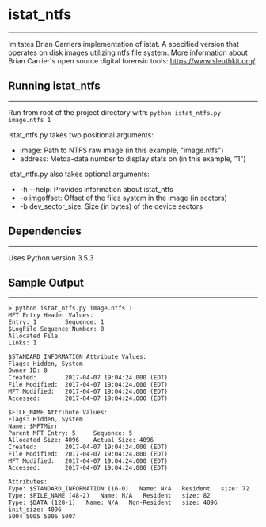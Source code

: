 # istat_ntfs
----
Imitates Brian Carriers implementation of istat. A specified version that operates on disk images utilizing ntfs file system. More information about Brian Carrier's open source digital forensic tools: https://www.sleuthkit.org/

## Running istat_ntfs
---
Run from root of the project directory with:
`python istat_ntfs.py image.ntfs 1`

istat_ntfs.py takes two positional arguments:
+ image: Path to NTFS raw image (in this example, "image.ntfs")
+ address: Metda-data number to display stats on (in this example, "1")

istat_ntfs.py also takes optional arguments:
+ -h --help: Provides information about istat_ntfs
+ -o imgoffset: Offset of the files system in the image (in sectors)
+ -b dev_sector_size: Size (in bytes) of the device sectors

## Dependencies
---
Uses Python version 3.5.3

## Sample Output
---
```
> python istat_ntfs.py image.ntfs 1
MFT Entry Header Values:
Entry: 1        Sequence: 1
$LogFile Sequence Number: 0
Allocated File
Links: 1

$STANDARD_INFORMATION Attribute Values:
Flags: Hidden, System
Owner ID: 0
Created:        2017-04-07 19:04:24.000 (EDT)
File Modified:  2017-04-07 19:04:24.000 (EDT)
MFT Modified:   2017-04-07 19:04:24.000 (EDT)
Accessed:       2017-04-07 19:04:24.000 (EDT)

$FILE_NAME Attribute Values:
Flags: Hidden, System
Name: $MFTMirr
Parent MFT Entry: 5     Sequence: 5
Allocated Size: 4096    Actual Size: 4096
Created:        2017-04-07 19:04:24.000 (EDT)
File Modified:  2017-04-07 19:04:24.000 (EDT)
MFT Modified:   2017-04-07 19:04:24.000 (EDT)
Accessed:       2017-04-07 19:04:24.000 (EDT)

Attributes:
Type: $STANDARD_INFORMATION (16-0)   Name: N/A   Resident   size: 72
Type: $FILE_NAME (48-2)   Name: N/A   Resident   size: 82
Type: $DATA (128-1)   Name: N/A   Non-Resident   size: 4096  init_size: 4096
5004 5005 5006 5007
```
